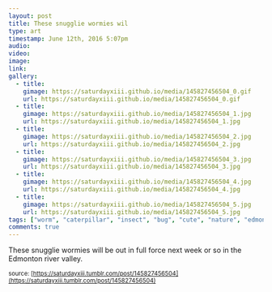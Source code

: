 ```yaml
---
layout: post
title: These snugglie wormies wil
type: art
timestamp: June 12th, 2016 5:07pm
audio: 
video: 
image: 
link: 
gallery:
  - title: 
    gimage: https://saturdayxiii.github.io/media/145827456504_0.gif
    url: https://saturdayxiii.github.io/media/145827456504_0.gif
  - title: 
    gimage: https://saturdayxiii.github.io/media/145827456504_1.jpg
    url: https://saturdayxiii.github.io/media/145827456504_1.jpg
  - title: 
    gimage: https://saturdayxiii.github.io/media/145827456504_2.jpg
    url: https://saturdayxiii.github.io/media/145827456504_2.jpg
  - title: 
    gimage: https://saturdayxiii.github.io/media/145827456504_3.jpg
    url: https://saturdayxiii.github.io/media/145827456504_3.jpg
  - title: 
    gimage: https://saturdayxiii.github.io/media/145827456504_4.jpg
    url: https://saturdayxiii.github.io/media/145827456504_4.jpg
  - title: 
    gimage: https://saturdayxiii.github.io/media/145827456504_5.jpg
    url: https://saturdayxiii.github.io/media/145827456504_5.jpg
tags: ["worm", "caterpillar", "insect", "bug", "cute", "nature", "edmonton", "summer", "larva", "photography", "art"]
comments: true
---
```


         
These snugglie wormies will be out in full force next week or so in the Edmonton river valley.
 
  
<small>source: [https://saturdayxiii.tumblr.com/post/145827456504](https://saturdayxiii.tumblr.com/post/145827456504)</small>